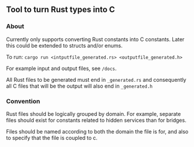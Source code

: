 ## Tool to turn Rust types into C

### About

Currently only supports converting Rust constants into C constants. Later this
could be extended to structs and/or enums.

To run:
`cargo run <intputfile_generated.rs> <outputfile_generated.h>`

For example input and output files, see `/docs`.

All Rust files to be generated must end in `_generated.rs` and consequently all
C files that will be the output will also end in `_generated.h`

### Convention

Rust files should be logically grouped by domain. For example, separate files
should exist for constants related to hidden services than for bridges.

Files should be named according to both the domain the file is for, and also
to specify that the file is coupled to c.

